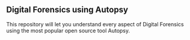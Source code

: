 ## Digital Forensics using Autopsy
This repository will let you understand every aspect of Digital Forensics using the most popular open source tool Autopsy.
